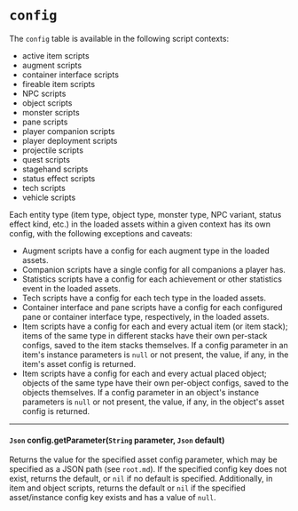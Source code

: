 # `config`

The `config` table is available in the following script contexts:

- active item scripts
- augment scripts
- container interface scripts
- fireable item scripts
- NPC scripts
- object scripts
- monster scripts
- pane scripts
- player companion scripts
- player deployment scripts
- projectile scripts
- quest scripts
- stagehand scripts
- status effect scripts
- tech scripts
- vehicle scripts

Each entity type (item type, object type, monster type, NPC variant, status effect kind, etc.) in the loaded assets within a given context has its own config, with the following exceptions and caveats:

- Augment scripts have a config for each augment type in the loaded assets.
- Companion scripts have a single config for all companions a player has.
- Statistics scripts have a config for each achievement or other statistics event in the loaded assets.
- Tech scripts have a config for each tech type in the loaded assets.
- Container interface and pane scripts have a config for each configured pane or container interface type, respectively, in the loaded assets.
- Item scripts have a config for each and every actual item (or item stack); items of the same type in different stacks have their own per-stack configs, saved to the item stacks themselves. If a config parameter in an item's instance parameters is `null` or not present, the value, if any, in the item's asset config is returned.
- Item scripts have a config for each and every actual placed object; objects of the same type have their own per-object configs, saved to the objects themselves. If a config parameter in an object's instance parameters is `null` or not present, the value, if any, in the object's asset config is returned.

---

#### `Json` config.getParameter(`String` parameter, `Json` default)

Returns the value for the specified asset config parameter, which may be specified as a JSON path (see `root.md`). If the specified config key does not exist, returns the default, or `nil` if no default is specified. Additionally, in item and object scripts, returns the default or `nil` if the specified asset/instance config key exists and has a value of `null`.